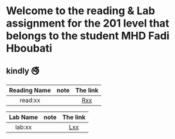 #  Welcome to the reading & Lab assignment for the 201 level that belongs to the student **MHD Fadi Hboubati**
## kindly :no_smoking: 

| Reading Name      | note            |  The link                     |
|    :---:          |    :---:        |   :----:                      |
| read:xx           |                 | [Rxx](http://github.com)      |

| Lab Name          | note           |  The link                      |
|    :---:          |    :---:       |   :-----:                      |
| lab:xx            |                | [Lxx](http://github.com)       |

